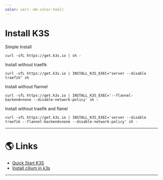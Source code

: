 ```yaml
---
color: var(--mk-color-teal)
---
```

# Install K3S

Simple Install

```shell
curl -sfL https://get.k3s.io | sh -
```

Install without traefik

```shell
curl -sfL https://get.k3s.io | INSTALL_K3S_EXEC="server --disable traefik" sh
```

Install without flannel

```shell
curl -sfL https://get.k3s.io | INSTALL_K3S_EXEC='--flannel-backend=none --disable-network-policy' sh -
```

Install without traefik and flanel

```shell
curl -sfL https://get.k3s.io | INSTALL_K3S_EXEC='server --disable traefik --flannel-backend=none --disable-network-policy' sh -
```

---

# 🌎 Links

- [Quick Start K3S](https://docs.k3s.io/quick-start)
- [Install cilium in k3s](https://docs.cilium.io/en/stable/installation/k3s/)

---
